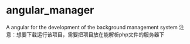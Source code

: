 # angular_manager
A angular for the development of the background management system
注意：想要下载运行该项目，需要把项目放在能解析php文件的服务器下
